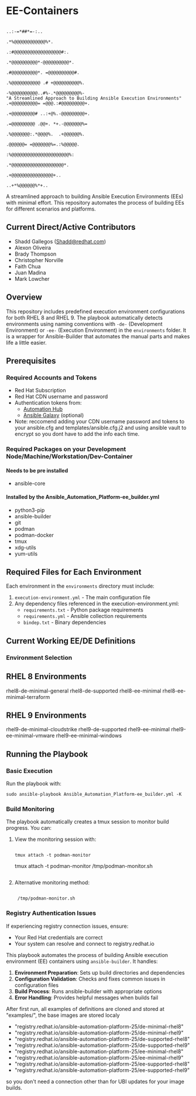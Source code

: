 # EE-Containers

                                                                                     ..:-=*##*=-:..              
                                                                                   .*%@@@@@@@@@@@@%*.            
                                                                                .:#@@@@@@@@@@@@@@@@@@#:.         
                                                                               .*@@@@@@@@@@*-@@@@@@@@@@*.        
                                                                              .#@@@@@@@@@@*. =@@@@@@@@@@#.       
                                                                             .%@@@@@@@@@@@ .# +@@@@@@@@@@%.      
                                                                             -%@@@@@@@@@@..#%-.*@@@@@@@@@%-      
    "A Streamlined Approach to Building Ansible Execution Environments"     .+@@@@@@@@@@= =@@@.:#@@@@@@@@@+.     
                                                                            .+@@@@@@@@@# ..:+@%.-@@@@@@@@@+.     
                                                                            .=@@@@@@@@@ .@@+. *+.-@@@@@@@%=      
                                                                             .%@@@@@@@:.*@@@@%.  .+@@@@@@%.      
                                                                              .@@@@@@= =@@@@@@@%=.:%@@@@@.       
                                                                               :%@@@@@@@@@@@@@@@@@@@@@@%:        
                                                                                .*@@@@@@@@@@@@@@@@@@@@*.         
                                                                                  .+@@@@@@@@@@@@@@@@+..          
                                                                                    ..+*%@@@@@@%*+..              

A streamlined approach to building Ansible Execution Environments (EEs) with minimal effort. This repository automates the process of building EEs for different scenarios and platforms.

## Current Direct/Active Contributors

- Shadd Gallegos (<Shadd@redhat.com>)
- Alexon Oliveira
- Brady Thompson
- Christopher Norville
- Faith Chua
- Juan Madina
- Mark Lowcher

## Overview

This repository includes predefined execution environment configurations for both RHEL 8 and RHEL 9. The playbook automatically detects environments using naming conventions with `-de-` (Development Environment) or `-ee-` (Execution Environment) in the `environments` folder.
It is a wrapper for Ansible-Builder that automates the manual parts and makes life a little easier.

## Prerequisites

### Required Accounts and Tokens

- Red Hat Subscription
- Red Hat CDN username and password
- Authentication tokens from:
  - [Automation Hub](https://console.redhat.com/ansible/automation-hub/token)
  - [Ansible Galaxy](https://galaxy.ansible.com/ui/token) (optional)
- Note: reccomend adding your CDN username password and tokens to your ansible.cfg and templates/ansible.cfg.j2 and using ansible vault to encrypt so you dont have to add the info each time.

### Required Packages on your Development Node/Machine/Workstation/Dev-Container

#### Needs to be pre installed

- ansible-core

#### Installed by the Ansible_Automation_Platform-ee_builder.yml

- python3-pip
- ansible-builder
- git
- podman
- podman-docker
- tmux
- xdg-utils
- yum-utils

## Required Files for Each Environment

Each environment in the `environments` directory must include:

1. `execution-environment.yml` - The main configuration file
2. Any dependency files referenced in the execution-environment.yml:
   - `requirements.txt` - Python package requirements
   - `requirements.yml` - Ansible collection requirements
   - `bindep.txt` - Binary dependencies

## Current Working EE/DE Definitions

### Environment Selection

## RHEL 8 Environments

 rhel8-de-minimal-general
 rhel8-de-supported
 rhel8-ee-minimal
 rhel8-ee-minimal-terraform

## RHEL 9 Environments

 rhel9-de-minimal-cloudstrike
 rhel9-de-supported
 rhel9-ee-minimal
 rhel9-ee-minimal-vmware
 rhel9-ee-minimal-windows

## Running the Playbook

### Basic Execution

Run the playbook with:

```
sudo ansible-playbook Ansible_Automation_Platform-ee_builder.yml -K
```

### Build Monitoring

The playbook automatically creates a tmux session to monitor build progress. You can:

1. View the monitoring session with:

   ```

   tmux attach -t podman-monitor

   ```

    tmux attach -t podman-monitor  /tmp/podman-monitor.sh

   ```

2. Alternative monitoring method:

   ```

    /tmp/podman-monitor.sh

   ```
### Registry Authentication Issues

If experiencing registry connection issues, ensure:

- Your Red Hat credentials are correct
- Your system can resolve and connect to registry.redhat.io
 
This playbook automates the process of building Ansible execution environment (EE) containers using `ansible-builder`. It handles:

1. **Environment Preparation**: Sets up build directories and dependencies
2. **Configuration Validation**: Checks and fixes common issues in configuration files
3. **Build Process**: Runs ansible-builder with appropriate options
4. **Error Handling**: Provides helpful messages when builds fail

After first run, all examples of definitions are cloned and stored at "examples/",
the base images are stored localy

- "registry.redhat.io/ansible-automation-platform-25/de-minimal-rhel8"
- "registry.redhat.io/ansible-automation-platform-25/de-minimal-rhel9"
- "registry.redhat.io/ansible-automation-platform-25/de-supported-rhel8"
- "registry.redhat.io/ansible-automation-platform-25/de-supported-rhel9"
- "registry.redhat.io/ansible-automation-platform-25/ee-minimal-rhel8"
- "registry.redhat.io/ansible-automation-platform-25/ee-minimal-rhel9"
- "registry.redhat.io/ansible-automation-platform-25/ee-supported-rhel8"
- "registry.redhat.io/ansible-automation-platform-25/ee-supported-rhel9"

so you don't need a connection other than for UBI updates for your image builds.
